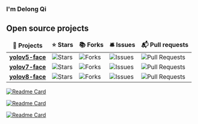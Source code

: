 ### I'm Delong Qi

<h2>Open source projects</h2>
<table>
  <thead align="center">
    <tr border: none;>
      <td><b>🎁 Projects</b></td>
      <td><b>⭐ Stars</b></td>
      <td><b>📚 Forks</b></td>
      <td><b>🛎 Issues</b></td>
      <td><b>📬 Pull requests</b></td>
    </tr>
  </thead>
  <tbody>
    <tr>
      <td><a href="https://github.com/deepcam-cn/yolov5-face"><b>yolov5-face</b></a></td>
      <td><img alt="Stars" src="https://img.shields.io/github/stars/deepcam-cn/yolov5-face?style=flat-square&labelColor=343b41"/></td>
      <td><img alt="Forks" src="https://img.shields.io/github/forks/deepcam-cn/yolov5-face?style=flat-square&labelColor=343b41"/></td>
      <td><img alt="Issues" src="https://img.shields.io/github/issues/deepcam-cn/yolov5-face?style=flat-square&labelColor=343b41"/></td>
      <td><img alt="Pull Requests" src="https://img.shields.io/github/issues-pr/deepcam-cn/yolov5-face?style=flat-square&labelColor=343b41"/></td>
    </tr>
    <tr>
      <td><a href="https://github.com/derronqi/yolov7-face"><b>yolov7-face</b></a></td>
      <td><img alt="Stars" src="https://img.shields.io/github/stars/derronqi/yolov7-face?style=flat-square&labelColor=343b41"/></td>
      <td><img alt="Forks" src="https://img.shields.io/github/forks/derronqi/yolov7-face?style=flat-square&labelColor=343b41"/></td>
      <td><img alt="Issues" src="https://img.shields.io/github/issues/derronqi/yolov7-face?style=flat-square&labelColor=343b41"/></td>
      <td><img alt="Pull Requests" src="https://img.shields.io/github/issues-pr/derronqi/yolov7-face?style=flat-square&labelColor=343b41"/></td>
    </tr>
	  <tr>
      <td><a href="https://github.com/derronqi/yolov8-face"><b>yolov8-face</b></a></td>
      <td><img alt="Stars" src="https://img.shields.io/github/stars/derronqi/yolov8-face?style=flat-square&labelColor=343b41"/></td>
      <td><img alt="Forks" src="https://img.shields.io/github/forks/derronqi/yolov8-face?style=flat-square&labelColor=343b41"/></td>
      <td><img alt="Issues" src="https://img.shields.io/github/issues/derronqi/yolov8-face?style=flat-square&labelColor=343b41"/></td>
      <td><img alt="Pull Requests" src="https://img.shields.io/github/issues-pr/derronqi/yolov8-face?style=flat-square&labelColor=343b41"/></td>
    </tr>
  </tbody>
</table>

[![Readme Card](https://github-readme-stats.vercel.app/api/pin/?username=deepcam-cn&repo=yolov5-face)](https://github.com/deepcam-cn/yolov5-face)

[![Readme Card](https://github-readme-stats.vercel.app/api/pin/?username=derronqi&repo=yolov7-face)](https://github.com/derronqi/yolov7-face)

[![Readme Card](https://github-readme-stats.vercel.app/api/pin/?username=derronqi&repo=yolov8-face)](https://github.com/derronqi/yolov8-face)

